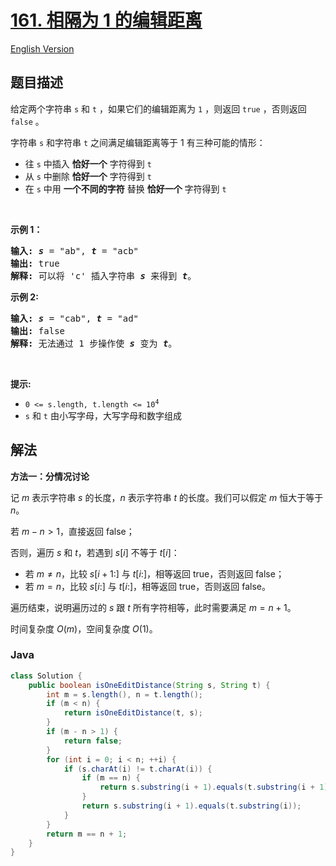# [161. 相隔为 1 的编辑距离](https://leetcode.cn/problems/one-edit-distance)

[English Version](/solution/0100-0199/0161.One%20Edit%20Distance/README_EN.md)

## 题目描述

<!-- 这里写题目描述 -->

<p>给定两个字符串 <code>s</code> 和&nbsp;<code>t</code> ，如果它们的编辑距离为 <code>1</code> ，则返回 <code>true</code> ，否则返回 <code>false</code> 。</p>

<p>字符串 <code>s</code> 和字符串 <code>t</code> 之间满足编辑距离等于 1 有三种可能的情形：</p>

<ul>
	<li>往 <code>s</code>&nbsp;中插入 <strong>恰好一个</strong> 字符得到 <code>t</code></li>
	<li>从 <code>s</code>&nbsp;中删除 <strong>恰好一个</strong> 字符得到 <code>t</code></li>
	<li>在 <code>s</code>&nbsp;中用 <strong>一个不同的字符</strong> 替换 <strong>恰好一个</strong> 字符得到 <code>t</code></li>
</ul>

<p>&nbsp;</p>

<p><strong>示例 1：</strong></p>

<pre>
<strong>输入: </strong><strong><em>s</em></strong> = "ab", <strong><em>t</em></strong> = "acb"
<strong>输出: </strong>true
<strong>解释: </strong>可以将 'c' 插入字符串 <strong><em>s</em></strong>&nbsp;来得到 <em><strong>t</strong></em>。
</pre>

<p><strong>示例 2:</strong></p>

<pre>
<strong>输入: </strong><strong><em>s</em></strong> = "cab", <strong><em>t</em></strong> = "ad"
<strong>输出: </strong>false
<strong>解释: </strong>无法通过 1 步操作使 <em><strong>s</strong></em> 变为 <em><strong>t</strong></em>。</pre>

<p>&nbsp;</p>

<p><strong>提示:</strong></p>

<ul>
	<li><code>0 &lt;= s.length, t.length &lt;= 10<sup>4</sup></code></li>
	<li><code>s</code> 和&nbsp;<code>t</code>&nbsp;由小写字母，大写字母和数字组成</li>
</ul>

## 解法

**方法一：分情况讨论**

记 $m$ 表示字符串 $s$ 的长度，$n$ 表示字符串 $t$ 的长度。我们可以假定 $m$ 恒大于等于 $n$。

若 $m-n\gt1$，直接返回 false；

否则，遍历 $s$ 和 $t$，若遇到 $s[i]$ 不等于 $t[i]$：

-   若 $m \neq n$，比较 $s[i+1:]$ 与 $t[i:]$，相等返回 true，否则返回 false；
-   若 $m = n$，比较 $s[i:]$ 与 $t[i:]$，相等返回 true，否则返回 false。

遍历结束，说明遍历过的 $s$ 跟 $t$ 所有字符相等，此时需要满足 $m=n+1$。

时间复杂度 $O(m)$，空间复杂度 $O(1)$。

### **Java**

```java
class Solution {
    public boolean isOneEditDistance(String s, String t) {
        int m = s.length(), n = t.length();
        if (m < n) {
            return isOneEditDistance(t, s);
        }
        if (m - n > 1) {
            return false;
        }
        for (int i = 0; i < n; ++i) {
            if (s.charAt(i) != t.charAt(i)) {
                if (m == n) {
                    return s.substring(i + 1).equals(t.substring(i + 1));
                }
                return s.substring(i + 1).equals(t.substring(i));
            }
        }
        return m == n + 1;
    }
}
```
